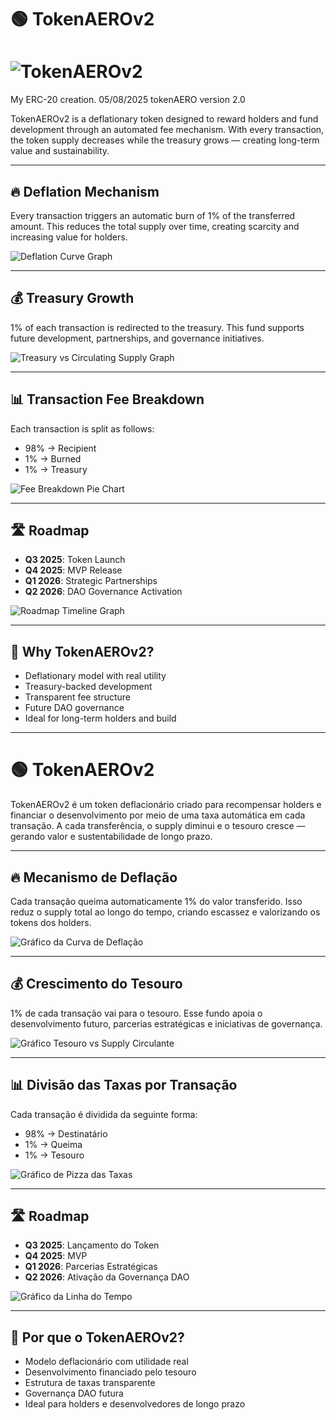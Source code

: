 # 🟢 TokenAEROv2
# ![TokenAEROv2](/images/title.png)

My ERC-20 creation. 05/08/2025 tokenAERO  version 2.0

TokenAEROv2 is a deflationary token designed to reward holders and fund development through an automated fee mechanism. With every transaction, the token supply decreases while the treasury grows — creating long-term value and sustainability.

-------------------------------------

## 🔥 Deflation Mechanism

Every transaction triggers an automatic burn of 1% of the transferred amount. This reduces the total supply over time, creating scarcity and increasing value for holders.

![Deflation Curve Graph](/images/Deflation_Curve_Graph.png)

-------------------------------------

## 💰 Treasury Growth

1% of each transaction is redirected to the treasury. This fund supports future development, partnerships, and governance initiatives.

![Treasury vs Circulating Supply Graph](/images/Treasury_vs_Circulating_Supply_Graph.png)

-------------------------------------

## 📊 Transaction Fee Breakdown

Each transaction is split as follows:

- 98% → Recipient
- 1% → Burned
- 1% → Treasury

![Fee Breakdown Pie Chart](/images/Fee_Breakdown_Pie_Chart.png)

-------------------------------------

## 🛣️ Roadmap

- **Q3 2025**: Token Launch  
- **Q4 2025**: MVP Release  
- **Q1 2026**: Strategic Partnerships  
- **Q2 2026**: DAO Governance Activation  

![Roadmap Timeline Graph](/images/Roadmap_Graph.png)

-------------------------------------

## 📌 Why TokenAEROv2?

- Deflationary model with real utility  
- Treasury-backed development  
- Transparent fee structure  
- Future DAO governance  
- Ideal for long-term holders and build
--------------------------------------------------------------------------------------------------------------------------------------------


# 🟢 TokenAEROv2

TokenAEROv2 é um token deflacionário criado para recompensar holders e financiar o desenvolvimento por meio de uma taxa automática em cada transação. A cada transferência, o supply diminui e o tesouro cresce — gerando valor e sustentabilidade de longo prazo.

-------------------------------------

## 🔥 Mecanismo de Deflação

Cada transação queima automaticamente 1% do valor transferido. Isso reduz o supply total ao longo do tempo, criando escassez e valorizando os tokens dos holders.

![Gráfico da Curva de Deflação](/images/Deflation_Curve_Graph.png)

---

## 💰 Crescimento do Tesouro

1% de cada transação vai para o tesouro. Esse fundo apoia o desenvolvimento futuro, parcerias estratégicas e iniciativas de governança.

![Gráfico Tesouro vs Supply Circulante](/images/Treasury_vs_Circulating_Supply_Graph.png)

---

## 📊 Divisão das Taxas por Transação

Cada transação é dividida da seguinte forma:

- 98% → Destinatário  
- 1% → Queima  
- 1% → Tesouro

![Gráfico de Pizza das Taxas](/images/Fee_Breakdown_Pie_Chart.png)

---

## 🛣️ Roadmap

- **Q3 2025**: Lançamento do Token  
- **Q4 2025**: MVP  
- **Q1 2026**: Parcerias Estratégicas  
- **Q2 2026**: Ativação da Governança DAO  

![Gráfico da Linha do Tempo](/images/Roadmap_Graph.png)

---

## 📌 Por que o TokenAEROv2?

- Modelo deflacionário com utilidade real  
- Desenvolvimento financiado pelo tesouro  
- Estrutura de taxas transparente  
- Governança DAO futura  
- Ideal para holders e desenvolvedores de longo prazo
